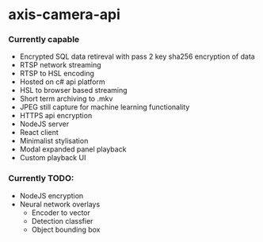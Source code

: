 # axis-camera-api
### Currently capable
- Encrypted SQL data retireval with pass 2 key sha256 encryption of data
- RTSP network streaming
- RTSP to HSL encoding
- Hosted on c# api platform
- HSL to browser based streaming
- Short term archiving to .mkv
- JPEG still capture for machine learning functionality
- HTTPS api encryption
- NodeJS server
- React client
- Minimalist stylisation
- Modal expanded panel playback
- Custom playback UI
### Currently TODO:
- NodeJS encryption
- Neural network overlays
  - Encoder to vector
  - Detection classfier
  - Object bounding box
